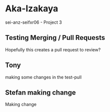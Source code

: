 # Aka-Izakaya

sei-anz-seifxr06 - Project 3

## Testing Merging / Pull Requests

Hopefully this creates a pull request to review?

## Tony

making some changes in the test-pull

## Stefan making change

Making change
